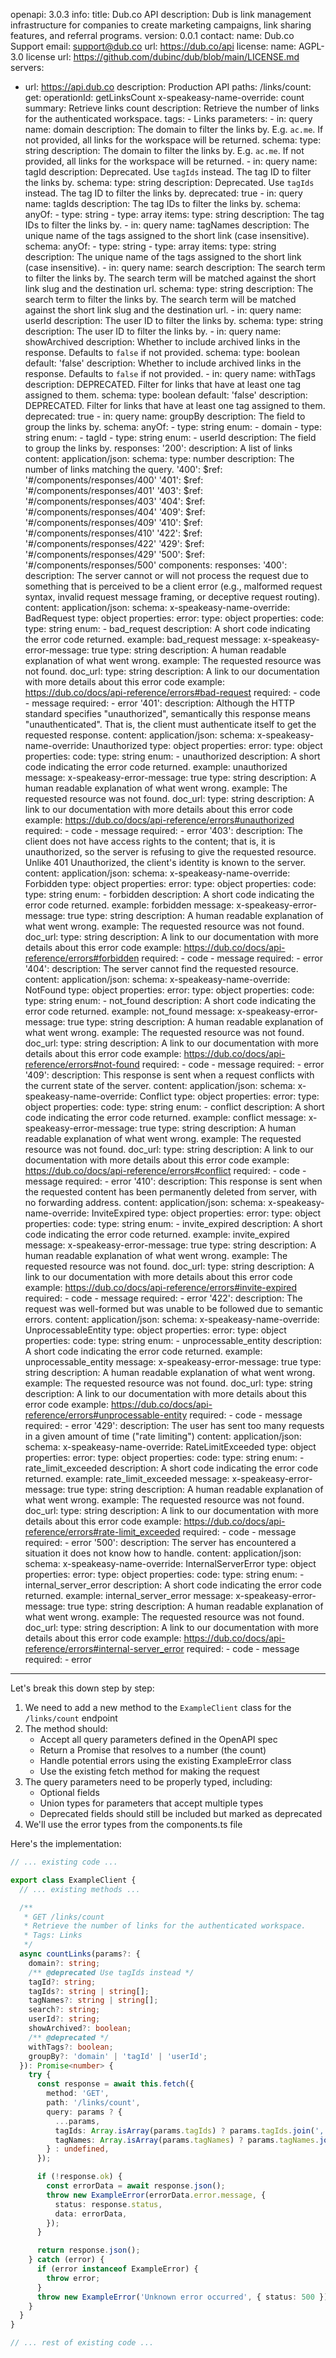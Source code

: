 openapi: 3.0.3
info:
  title: Dub.co API
  description: Dub is link management infrastructure for companies to create marketing campaigns, link sharing features, and referral programs.
  version: 0.0.1
  contact:
    name: Dub.co Support
    email: support@dub.co
    url: https://dub.co/api
  license:
    name: AGPL-3.0 license
    url: https://github.com/dubinc/dub/blob/main/LICENSE.md
servers:
  - url: https://api.dub.co
    description: Production API
paths:
  /links/count:
    get:
      operationId: getLinksCount
      x-speakeasy-name-override: count
      summary: Retrieve links count
      description: Retrieve the number of links for the authenticated workspace.
      tags:
        - Links
      parameters:
        - in: query
          name: domain
          description: The domain to filter the links by. E.g. `ac.me`. If not provided, all links for the workspace will be returned.
          schema:
            type: string
            description: The domain to filter the links by. E.g. `ac.me`. If not provided, all links for the workspace will be returned.
        - in: query
          name: tagId
          description: Deprecated. Use `tagIds` instead. The tag ID to filter the links by.
          schema:
            type: string
            description: Deprecated. Use `tagIds` instead. The tag ID to filter the links by.
            deprecated: true
        - in: query
          name: tagIds
          description: The tag IDs to filter the links by.
          schema:
            anyOf:
              - type: string
              - type: array
                items:
                  type: string
            description: The tag IDs to filter the links by.
        - in: query
          name: tagNames
          description: The unique name of the tags assigned to the short link (case insensitive).
          schema:
            anyOf:
              - type: string
              - type: array
                items:
                  type: string
            description: The unique name of the tags assigned to the short link (case insensitive).
        - in: query
          name: search
          description: The search term to filter the links by. The search term will be matched against the short link slug and the destination url.
          schema:
            type: string
            description: The search term to filter the links by. The search term will be matched against the short link slug and the destination url.
        - in: query
          name: userId
          description: The user ID to filter the links by.
          schema:
            type: string
            description: The user ID to filter the links by.
        - in: query
          name: showArchived
          description: Whether to include archived links in the response. Defaults to `false` if not provided.
          schema:
            type: boolean
            default: 'false'
            description: Whether to include archived links in the response. Defaults to `false` if not provided.
        - in: query
          name: withTags
          description: DEPRECATED. Filter for links that have at least one tag assigned to them.
          schema:
            type: boolean
            default: 'false'
            description: DEPRECATED. Filter for links that have at least one tag assigned to them.
            deprecated: true
        - in: query
          name: groupBy
          description: The field to group the links by.
          schema:
            anyOf:
              - type: string
                enum:
                  - domain
              - type: string
                enum:
                  - tagId
              - type: string
                enum:
                  - userId
            description: The field to group the links by.
      responses:
        '200':
          description: A list of links
          content:
            application/json:
              schema:
                type: number
                description: The number of links matching the query.
        '400':
          $ref: '#/components/responses/400'
        '401':
          $ref: '#/components/responses/401'
        '403':
          $ref: '#/components/responses/403'
        '404':
          $ref: '#/components/responses/404'
        '409':
          $ref: '#/components/responses/409'
        '410':
          $ref: '#/components/responses/410'
        '422':
          $ref: '#/components/responses/422'
        '429':
          $ref: '#/components/responses/429'
        '500':
          $ref: '#/components/responses/500'
components:
  responses:
    '400':
      description: The server cannot or will not process the request due to something that is perceived to be a client error (e.g., malformed request syntax, invalid request message framing, or deceptive request routing).
      content:
        application/json:
          schema:
            x-speakeasy-name-override: BadRequest
            type: object
            properties:
              error:
                type: object
                properties:
                  code:
                    type: string
                    enum:
                      - bad_request
                    description: A short code indicating the error code returned.
                    example: bad_request
                  message:
                    x-speakeasy-error-message: true
                    type: string
                    description: A human readable explanation of what went wrong.
                    example: The requested resource was not found.
                  doc_url:
                    type: string
                    description: A link to our documentation with more details about this error code
                    example: https://dub.co/docs/api-reference/errors#bad-request
                required:
                  - code
                  - message
            required:
              - error
    '401':
      description: Although the HTTP standard specifies "unauthorized", semantically this response means "unauthenticated". That is, the client must authenticate itself to get the requested response.
      content:
        application/json:
          schema:
            x-speakeasy-name-override: Unauthorized
            type: object
            properties:
              error:
                type: object
                properties:
                  code:
                    type: string
                    enum:
                      - unauthorized
                    description: A short code indicating the error code returned.
                    example: unauthorized
                  message:
                    x-speakeasy-error-message: true
                    type: string
                    description: A human readable explanation of what went wrong.
                    example: The requested resource was not found.
                  doc_url:
                    type: string
                    description: A link to our documentation with more details about this error code
                    example: https://dub.co/docs/api-reference/errors#unauthorized
                required:
                  - code
                  - message
            required:
              - error
    '403':
      description: The client does not have access rights to the content; that is, it is unauthorized, so the server is refusing to give the requested resource. Unlike 401 Unauthorized, the client's identity is known to the server.
      content:
        application/json:
          schema:
            x-speakeasy-name-override: Forbidden
            type: object
            properties:
              error:
                type: object
                properties:
                  code:
                    type: string
                    enum:
                      - forbidden
                    description: A short code indicating the error code returned.
                    example: forbidden
                  message:
                    x-speakeasy-error-message: true
                    type: string
                    description: A human readable explanation of what went wrong.
                    example: The requested resource was not found.
                  doc_url:
                    type: string
                    description: A link to our documentation with more details about this error code
                    example: https://dub.co/docs/api-reference/errors#forbidden
                required:
                  - code
                  - message
            required:
              - error
    '404':
      description: The server cannot find the requested resource.
      content:
        application/json:
          schema:
            x-speakeasy-name-override: NotFound
            type: object
            properties:
              error:
                type: object
                properties:
                  code:
                    type: string
                    enum:
                      - not_found
                    description: A short code indicating the error code returned.
                    example: not_found
                  message:
                    x-speakeasy-error-message: true
                    type: string
                    description: A human readable explanation of what went wrong.
                    example: The requested resource was not found.
                  doc_url:
                    type: string
                    description: A link to our documentation with more details about this error code
                    example: https://dub.co/docs/api-reference/errors#not-found
                required:
                  - code
                  - message
            required:
              - error
    '409':
      description: This response is sent when a request conflicts with the current state of the server.
      content:
        application/json:
          schema:
            x-speakeasy-name-override: Conflict
            type: object
            properties:
              error:
                type: object
                properties:
                  code:
                    type: string
                    enum:
                      - conflict
                    description: A short code indicating the error code returned.
                    example: conflict
                  message:
                    x-speakeasy-error-message: true
                    type: string
                    description: A human readable explanation of what went wrong.
                    example: The requested resource was not found.
                  doc_url:
                    type: string
                    description: A link to our documentation with more details about this error code
                    example: https://dub.co/docs/api-reference/errors#conflict
                required:
                  - code
                  - message
            required:
              - error
    '410':
      description: This response is sent when the requested content has been permanently deleted from server, with no forwarding address.
      content:
        application/json:
          schema:
            x-speakeasy-name-override: InviteExpired
            type: object
            properties:
              error:
                type: object
                properties:
                  code:
                    type: string
                    enum:
                      - invite_expired
                    description: A short code indicating the error code returned.
                    example: invite_expired
                  message:
                    x-speakeasy-error-message: true
                    type: string
                    description: A human readable explanation of what went wrong.
                    example: The requested resource was not found.
                  doc_url:
                    type: string
                    description: A link to our documentation with more details about this error code
                    example: https://dub.co/docs/api-reference/errors#invite-expired
                required:
                  - code
                  - message
            required:
              - error
    '422':
      description: The request was well-formed but was unable to be followed due to semantic errors.
      content:
        application/json:
          schema:
            x-speakeasy-name-override: UnprocessableEntity
            type: object
            properties:
              error:
                type: object
                properties:
                  code:
                    type: string
                    enum:
                      - unprocessable_entity
                    description: A short code indicating the error code returned.
                    example: unprocessable_entity
                  message:
                    x-speakeasy-error-message: true
                    type: string
                    description: A human readable explanation of what went wrong.
                    example: The requested resource was not found.
                  doc_url:
                    type: string
                    description: A link to our documentation with more details about this error code
                    example: https://dub.co/docs/api-reference/errors#unprocessable-entity
                required:
                  - code
                  - message
            required:
              - error
    '429':
      description: The user has sent too many requests in a given amount of time ("rate limiting")
      content:
        application/json:
          schema:
            x-speakeasy-name-override: RateLimitExceeded
            type: object
            properties:
              error:
                type: object
                properties:
                  code:
                    type: string
                    enum:
                      - rate_limit_exceeded
                    description: A short code indicating the error code returned.
                    example: rate_limit_exceeded
                  message:
                    x-speakeasy-error-message: true
                    type: string
                    description: A human readable explanation of what went wrong.
                    example: The requested resource was not found.
                  doc_url:
                    type: string
                    description: A link to our documentation with more details about this error code
                    example: https://dub.co/docs/api-reference/errors#rate-limit_exceeded
                required:
                  - code
                  - message
            required:
              - error
    '500':
      description: The server has encountered a situation it does not know how to handle.
      content:
        application/json:
          schema:
            x-speakeasy-name-override: InternalServerError
            type: object
            properties:
              error:
                type: object
                properties:
                  code:
                    type: string
                    enum:
                      - internal_server_error
                    description: A short code indicating the error code returned.
                    example: internal_server_error
                  message:
                    x-speakeasy-error-message: true
                    type: string
                    description: A human readable explanation of what went wrong.
                    example: The requested resource was not found.
                  doc_url:
                    type: string
                    description: A link to our documentation with more details about this error code
                    example: https://dub.co/docs/api-reference/errors#internal-server_error
                required:
                  - code
                  - message
            required:
              - error

---
Let's break this down step by step:

1. We need to add a new method to the `ExampleClient` class for the `/links/count` endpoint
2. The method should:
   - Accept all query parameters defined in the OpenAPI spec
   - Return a Promise that resolves to a number (the count)
   - Handle potential errors using the existing ExampleError class
   - Use the existing fetch method for making the request
3. The query parameters need to be properly typed, including:
   - Optional fields
   - Union types for parameters that accept multiple types
   - Deprecated fields should still be included but marked as deprecated
4. We'll use the error types from the components.ts file

Here's the implementation:

```typescript:client.ts
// ... existing code ...

export class ExampleClient {
  // ... existing methods ...

  /**
   * GET /links/count
   * Retrieve the number of links for the authenticated workspace.
   * Tags: Links
   */
  async countLinks(params?: {
    domain?: string;
    /** @deprecated Use tagIds instead */
    tagId?: string;
    tagIds?: string | string[];
    tagNames?: string | string[];
    search?: string;
    userId?: string;
    showArchived?: boolean;
    /** @deprecated */
    withTags?: boolean;
    groupBy?: 'domain' | 'tagId' | 'userId';
  }): Promise<number> {
    try {
      const response = await this.fetch({
        method: 'GET',
        path: '/links/count',
        query: params ? {
          ...params,
          tagIds: Array.isArray(params.tagIds) ? params.tagIds.join(',') : params.tagIds,
          tagNames: Array.isArray(params.tagNames) ? params.tagNames.join(',') : params.tagNames,
        } : undefined,
      });

      if (!response.ok) {
        const errorData = await response.json();
        throw new ExampleError(errorData.error.message, {
          status: response.status,
          data: errorData,
        });
      }

      return response.json();
    } catch (error) {
      if (error instanceof ExampleError) {
        throw error;
      }
      throw new ExampleError('Unknown error occurred', { status: 500 });
    }
  }
}

// ... rest of existing code ...
```